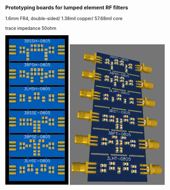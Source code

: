 ### Prototyping boards for lumped element RF filters

1.6mm FR4, double-sided/ 1.38mil copper/ 57.68mil core

trace impedance 50ohm

<img src="https://github.com/vinayshanbhag/filter-prototypes/blob/main/filter_prototype_boards-2d.svg" width=200/>

<img src="https://github.com/vinayshanbhag/filter-prototypes/blob/main/filter_prototype_boards-3d.png" width=300/>
